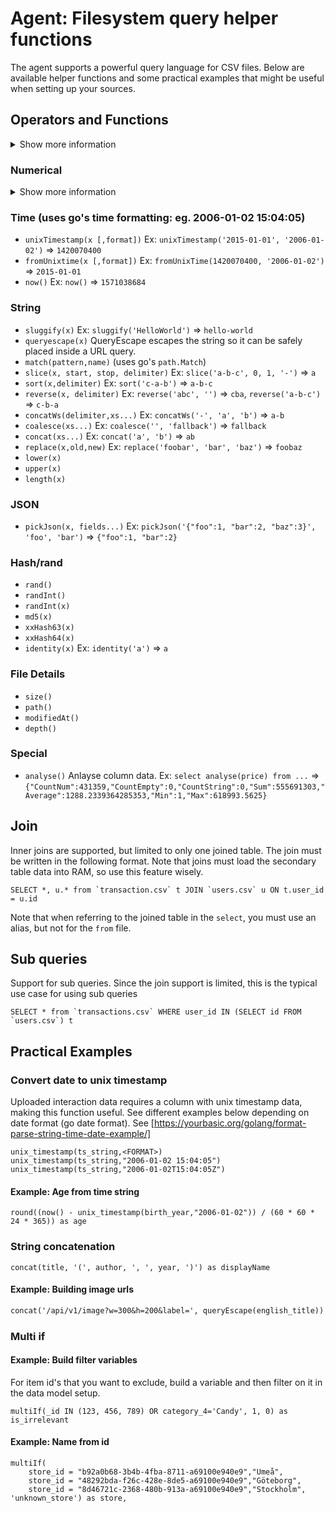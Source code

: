 # Agent: Filesystem query helper functions

The agent supports a powerful query language for CSV files. Below are available helper
functions and some practical examples that might be useful when setting up your sources.

## Operators and Functions
<details class="optional-class"><summary>Show more information</summary>
<ul>
  <li>`x LIKE format`</li>
  <li>`x IN(a,b,...)`</li>
  <li>`a OR b`</li>
  <li>`a AND b`</li>
  <li>`a = b`</li>
  <li>`a < b`</li>
  <li>`a > b`</li>
  <li>`a <= b`</li>
  <li>`a >= b`</li>
  <li>`a <> b`</li>
  <li>`multiIf(cond1,val1,...,defaultVal)` Ex: `multiIf(a > 1, 'a>1', 'a<=1')`</li>
  <li>`sleep(millisec)`</li>
</ul>

</details>

### Numerical
<details class="optional-class"><summary>Show more information</summary>

<ul>
    <li>`abs(x)` </li>
    <li>`floor(x)` </li>
    <li>`ceil(x)` </li>
    <li>`round(x)` </li>
    <li>`least(a,b)` </li>
    <li>`greatest(a,b)` </li>
</ul>

</details>

### Time (uses go's time formatting: eg. 2006-01-02 15:04:05)
* `unixTimestamp(x [,format])` Ex: `unixTimestamp('2015-01-01', '2006-01-02')` => `1420070400`
* `fromUnixtime(x [,format])` Ex: `fromUnixTime(1420070400, '2006-01-02')` => `2015-01-01`
* `now()` Ex: `now()` => `1571038684`

### String

* `sluggify(x)` Ex: `sluggify('HelloWorld')` => `hello-world`
* `queryescape(x)` QueryEscape escapes the string so it can be safely placed inside a URL query.
* `match(pattern,name)` (uses go's `path.Match`)
* `slice(x, start, stop, delimiter)` Ex: `slice('a-b-c', 0, 1, '-')` => `a`
* `sort(x,delimiter)` Ex: `sort('c-a-b')` => `a-b-c`
* `reverse(x, delimiter)` Ex: `reverse('abc', '')` => `cba`, `reverse('a-b-c')` => `c-b-a`
* `concatWs(delimiter,xs...)` Ex: `concatWs('-', 'a', 'b')` => `a-b`
* `coalesce(xs...)` Ex: `coalesce('', 'fallback')` => `fallback`
* `concat(xs...)`  Ex: `concat('a', 'b')` => `ab`
* `replace(x,old,new)` Ex: `replace('foobar', 'bar', 'baz')` => `foobaz` 
* `lower(x)`
* `upper(x)`
* `length(x)`


### JSON

* `pickJson(x, fields...)` Ex: `pickJson('{"foo":1, "bar":2, "baz":3}', 'foo', 'bar')` => `{"foo":1, "bar":2}`

### Hash/rand
* `rand()`
* `randInt()`
* `randInt(x)`
* `md5(x)`
* `xxHash63(x)`
* `xxHash64(x)`
* `identity(x)` Ex: `identity('a')` => `a`

### File Details 
* `size()`
* `path()`
* `modifiedAt()`
* `depth()`

### Special
* `analyse()` Anlayse column data. Ex: `select analyse(price) from ...` => `{"CountNum":431359,"CountEmpty":0,"CountString":0,"Sum":555691303,"Average":1288.2339364285353,"Min":1,"Max":618993.5625}`

## Join
Inner joins are supported, but limited to only one joined table. The join must be written in the following format.
Note that joins must load the secondary table data into RAM, so use this feature wisely. 
```
SELECT *, u.* from `transaction.csv` t JOIN `users.csv` u ON t.user_id = u.id
```
Note that when referring to the joined table in the `select`, you must use an alias, but not for the `from` file.

## Sub queries
Support for sub queries.
Since the join support is limited, this is the typical use case for using sub queries 
```
SELECT * from `transactions.csv` WHERE user_id IN (SELECT id FROM `users.csv`) t
```

## Practical Examples

### Convert date to unix timestamp
Uploaded interaction data requires a column with unix timestamp data, making this function useful.
See different examples below depending on date format (go date format). See [https://yourbasic.org/golang/format-parse-string-time-date-example/]
```
unix_timestamp(ts_string,<FORMAT>)
unix_timestamp(ts_string,"2006-01-02 15:04:05")
unix_timestamp(ts_string,"2006-01-02T15:04:05Z")
```

#### Example: Age from time string
```
round((now() - unix_timestamp(birth_year,"2006-01-02")) / (60 * 60 * 24 * 365)) as age
```

### String concatenation
```
concat(title, '(', author, ', ', year, ')') as displayName
```

#### Example: Building image urls
```3
concat('/api/v1/image?w=300&h=200&label=', queryEscape(english_title)) as dummy_image
```

### Multi if

#### Example: Build filter variables
For item id's that you want to exclude, build a variable and then filter on it
in the data model setup.
```
multiIf(_id IN (123, 456, 789) OR category_4='Candy', 1, 0) as is_irrelevant
```

#### Example: Name from id
```
multiIf(
    store_id = "b92a0b68-3b4b-4fba-8711-a69100e940e9","Umeå",
    store_id = "48292bda-f26c-428e-8de5-a69100e940e9","Göteborg",
    store_id = "8d46721c-2368-480b-913a-a69100e940e9","Stockholm",
'unknown_store') as store,
```

